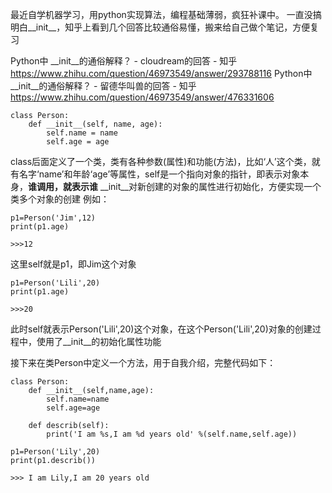 最近自学机器学习，用python实现算法，编程基础薄弱，疯狂补课中。
一直没搞明白__init__，知乎上看到几个回答比较通俗易懂，搬来给自己做个笔记，方便复习

Python中 __init__的通俗解释？ - cloudream的回答 - 知乎
https://www.zhihu.com/question/46973549/answer/293788116
Python中 __init__的通俗解释？ - 留德华叫兽的回答 - 知乎
https://www.zhihu.com/question/46973549/answer/476331606

```
class Person:
    def __init__(self, name, age):
        self.name = name
        self.age = age
```
class后面定义了一个类，类有各种参数(属性)和功能(方法)，比如‘人’这个类，就有名字‘name’和年龄‘age’等属性，self是一个指向对象的指针，即表示对象本身，**谁调用，就表示谁**
__init__对新创建的对象的属性进行初始化，方便实现一个类多个对象的创建
例如：
```
p1=Person('Jim',12)
print(p1.age)
```

```
>>>12
```
这里self就是p1，即Jim这个对象

```
p1=Person('Lili',20)
print(p1.age)
```

```
>>>20
```
此时self就表示Person('Lili',20)这个对象，在这个Person('Lili',20)对象的创建过程中，使用了__init__的初始化属性功能

接下来在类Person中定义一个方法，用于自我介绍，完整代码如下：

```
class Person:
    def __init__(self,name,age):
        self.name=name
        self.age=age

    def describ(self):
        print('I am %s,I am %d years old' %(self.name,self.age))

p1=Person('Lily',20)
print(p1.describ())
```

```
>>> I am Lily,I am 20 years old
```


